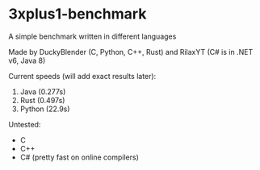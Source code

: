 # 3xplus1-benchmark
A simple benchmark written in different languages

Made by DuckyBlender (C, Python, C++, Rust) and RilaxYT 
(C# is in .NET v6, Java 8)

Current speeds (will add exact results later):
1. Java (0.277s)
3. Rust (0.497s)
5. Python (22.9s)

Untested:
- C
- C++
- C# (pretty fast on online compilers)
